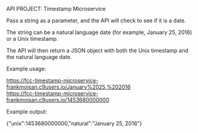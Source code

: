 API PROJECT: Timestamp Microservice

Pass a string as a parameter, and the API will check to see if it is a date.

The string can be a natural language date (for example, January 25, 2016) or a Unix timestamp.

The API will then return a JSON object with both the Unix timestamp and the natural language date.

Example usage:

https://fcc-timestamp-microservice-frankmoisan.c9users.io/January%2025,%202016  
https://fcc-timestamp-microservice-frankmoisan.c9users.io/1453680000000

Example output:

{"unix":1453680000000,"natural":"January 25, 2016"}